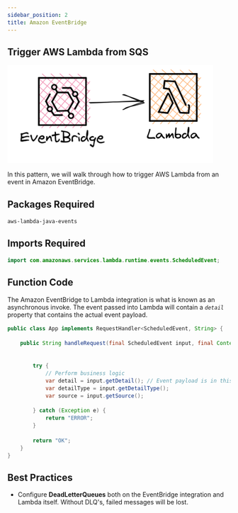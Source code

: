 ```yaml
---
sidebar_position: 2
title: Amazon EventBridge
---
```


## Trigger AWS Lambda from SQS

![AmazonEventBridge to AWS Lambda diagram](/img/event-sources/event-bridge-lambda.png)

In this pattern, we will walk through how to trigger AWS Lambda from an event in Amazon EventBridge.

## Packages Required

```shellscript install
aws-lambda-java-events
```

## Imports Required

```java
import com.amazonaws.services.lambda.runtime.events.ScheduledEvent;
```

## Function Code

The Amazon EventBridge to Lambda integration is what is known as an asynchronous invoke. The event passed into Lambda will contain a _`detail`_ property that contains the actual event payload.

```java App.java
public class App implements RequestHandler<ScheduledEvent, String> {

    public String handleRequest(final ScheduledEvent input, final Context context) {


        try {
            // Perform business logic
            var detail = input.getDetail(); // Event payload is in this property.
            var detailType = input.getDetailType();
            var source = input.getSource();

        } catch (Exception e) {
            return "ERROR";
        }

        return "OK";
    }
}
```

## Best Practices

- Configure **DeadLetterQueues** both on the EventBridge integration and Lambda itself. Without DLQ's, failed messages will be lost.
